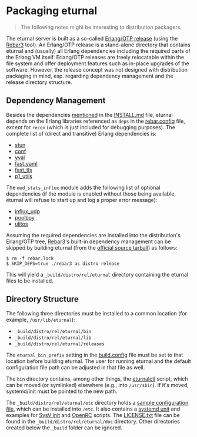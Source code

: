 Packaging eturnal
=================

> The following notes might be interesting to distribution packagers.

The eturnal server is built as a so-called [Erlang/OTP release][1] (using the
[Rebar3][2] tool). An Erlang/OTP release is a stand-alone directory that
contains eturnal and (usually) all Erlang dependencies including the required
parts of the Erlang VM itself. Erlang/OTP releases are freely relocatable within
the file system and offer deployment features such as in-place upgrades of the
software. However, the release concept was not designed with distribution
packaging in mind, esp. regarding dependency management and the release
directory structure.

Dependency Management
---------------------

Besides the dependencies [mentioned][3] in the [INSTALL.md][4] file, eturnal
depends on the Erlang libraries referenced as `deps` in the [rebar.config][5]
file, _except_ for `recon` (which is just included for debugging purposes). The
complete list of (direct and transitive) Erlang dependencies is:

- [stun](https://github.com/processone/stun)
- [conf](https://github.com/processone/conf)
- [yval](https://github.com/processone/yval)
- [fast\_yaml](https://github.com/processone/fast_yaml)
- [fast\_tls](https://github.com/processone/fast_tls)
- [p1\_utils](https://github.com/processone/p1_utils)

The `mod_stats_influx` module adds the following list of optional dependencies
(if the module is enabled without those being available, eturnal will refuse to
start up and log a proper error message):

- [influx\_udp](https://github.com/weiss/influx_udp)
- [poolboy](https://github.com/devinus/poolboy)
- [ulitos](https://github.com/palkan/ulitos)

Assuming the required dependencies are installed into the distribution's
Erlang/OTP tree, [Rebar3][2]'s built-in dependency management can be skipped by
building eturnal (from the [official source tarball][6]) as follows:

    $ rm -f rebar.lock
    $ SKIP_DEPS=true ./rebar3 as distro release

This will yield a `_build/distro/rel/eturnal` directory containing the eturnal
files to be installed.

Directory Structure
-------------------

The following three directories must be installed to a common location (for
example, `/usr/lib/eturnal`):

- `_build/distro/rel/eturnal/bin`
- `_build/distro/rel/eturnal/lib`
- `_build/distro/rel/eturnal/releases`

The `eturnal_bin_prefix` setting in the [build.config][7] file must be set to
that location before building eturnal. The user for running eturnal and the
default configuration file path can be adjusted in that file as well.

The `bin` directory contains, among other things, the [eturnalctl][8] script,
which can be moved (or symlinked) elsewhere (e.g., into `/usr/sbin`). If it's
moved, systemd/init must be pointed to the new path.

The `_build/distro/rel/eturnal/etc` directory holds a [sample configuration
file][9], which can be installed into `/etc`. It also contains a [systemd
unit][10] and examples for [SysV init][11] and [OpenRC][12] scripts. The
[LICENSE.txt][13] file can be found in the `_build/distro/rel/eturnal/doc`
directory. Other directories created below the `_build` folder can be ignored.

 [1]: https://erlang.org/doc/design_principles/release_structure.html
 [2]: https://rebar3.org
 [3]: https://github.com/processone/eturnal/blob/master/INSTALL.md#requirements
 [4]: https://github.com/processone/eturnal/blob/master/INSTALL.md
 [5]: https://github.com/processone/eturnal/blob/master/rebar.config
 [6]: https://eturnal.net/download/
 [7]: https://github.com/processone/eturnal/blob/master/build.config
 [8]: https://github.com/processone/eturnal/blob/master/scripts/eturnalctl
 [9]: https://github.com/processone/eturnal/blob/master/config/eturnal.yml
[10]: https://github.com/processone/eturnal/blob/master/config/eturnal.service
[11]: https://github.com/processone/eturnal/blob/master/scripts/eturnal.init
[12]: https://github.com/processone/eturnal/blob/master/scripts/eturnal.openrc
[13]: https://github.com/processone/eturnal/blob/master/LICENSE
